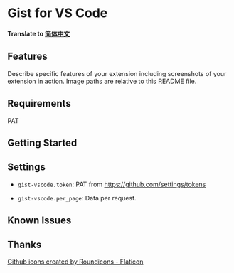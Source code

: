 # Gist for VS Code

**Translate to [简体中文](./README_ZH.md)**

## Features

Describe specific features of your extension including screenshots of your extension in action. Image paths are relative to this README file.

## Requirements

PAT

## Getting Started

## Settings

- `gist-vscode.token`: PAT from https://github.com/settings/tokens

- `gist-vscode.per_page`: Data per request.

## Known Issues

## Thanks

<a href="https://www.flaticon.com/free-icons/github" title="github icons">Github icons created by Roundicons - Flaticon</a>
